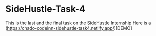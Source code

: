 # SideHustle-Task-4

This is the last and the final task on the SideHustle Internship
Here is a (https://chado-codeinn-sidehustle-task4.netlify.app/)[DEMO]
